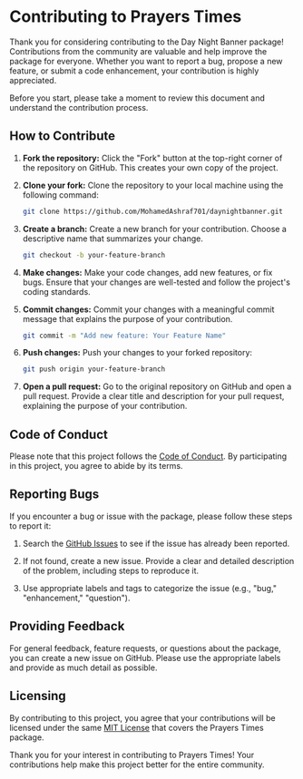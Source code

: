 # Contributing to Prayers Times

Thank you for considering contributing to the Day Night Banner package! Contributions from the community are valuable and help improve the package for everyone. Whether you want to report a bug, propose a new feature, or submit a code enhancement, your contribution is highly appreciated.

Before you start, please take a moment to review this document and understand the contribution process.

## How to Contribute

1. **Fork the repository:** Click the "Fork" button at the top-right corner of the repository on GitHub. This creates your own copy of the project.

2. **Clone your fork:** Clone the repository to your local machine using the following command:

   ```bash
   git clone https://github.com/MohamedAshraf701/daynightbanner.git
   ```

3. **Create a branch:** Create a new branch for your contribution. Choose a descriptive name that summarizes your change.

   ```bash
   git checkout -b your-feature-branch
   ```

4. **Make changes:** Make your code changes, add new features, or fix bugs. Ensure that your changes are well-tested and follow the project's coding standards.

5. **Commit changes:** Commit your changes with a meaningful commit message that explains the purpose of your contribution.

   ```bash
   git commit -m "Add new feature: Your Feature Name"
   ```

6. **Push changes:** Push your changes to your forked repository:

   ```bash
   git push origin your-feature-branch
   ```

7. **Open a pull request:** Go to the original repository on GitHub and open a pull request. Provide a clear title and description for your pull request, explaining the purpose of your contribution.

## Code of Conduct

Please note that this project follows the [Code of Conduct](CODE_OF_CONDUCT.md). By participating in this project, you agree to abide by its terms.

## Reporting Bugs

If you encounter a bug or issue with the package, please follow these steps to report it:

1. Search the [GitHub Issues](https://github.com/MohamedAshraf701/daynightbanner/issues) to see if the issue has already been reported.

2. If not found, create a new issue. Provide a clear and detailed description of the problem, including steps to reproduce it.

3. Use appropriate labels and tags to categorize the issue (e.g., "bug," "enhancement," "question").

## Providing Feedback

For general feedback, feature requests, or questions about the package, you can create a new issue on GitHub. Please use the appropriate labels and provide as much detail as possible.

## Licensing

By contributing to this project, you agree that your contributions will be licensed under the same [MIT License](LICENSE) that covers the Prayers Times package.

Thank you for your interest in contributing to Prayers Times! Your contributions help make this project better for the entire community.
